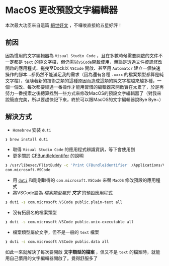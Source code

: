 # MacOS 更改預設文字編輯器

本次最大功臣來自這篇 [絕世好文](https://apple.stackexchange.com/questions/123833/replace-text-edit-as-the-default-text-editor) ，不囉唆直接給五星好評！

## 前因

因為慣用的文字編輯器為 `Visual Studio Code` ，且在多數時候需要開啟的文件不一定都是 `text` 的純文字檔，但仍需以`VSCode`開啟使用，無論是透過文件資訊修改開啟的應用程式、拖曳至Dock以 `VSCode` 開啟、甚至用 `Automator` 建立一個快速操作的腳本...都仍然不能滿足我的需求（因為還有各種 `.xxxx` 的檔案類型都算是純文字檔），但隨著新的技術之類的這種原因而造成這類的純文字檔越來越多種，一個一個改、每次都要經過一番操作才能用習慣的編輯器來開啟實在太累了，於是再努力一番搜索之後總算找到一些方式來修改MacOS的預設文字編輯器了（對我來說簡直完美，所以要趕快記下來，終於可以跟MacOS的文字編輯器說Bye Bye~）

## 解決方式

- `Homebrew` 安裝 `duti`

```bash
❯ brew install duti
```

- 取得 `Visual Studio Code` 的應用程式辨識資訊，等下會使用到
- 更多關於 [CFBundleIdentifer](https://developer.apple.com/documentation/bundleresources/information_property_list/cfbundleidentifier) 的說明

```bash
❯ /usr/libexec/PlistBuddy -c 'Print CFBundleIdentifier' /Applications/Visual\ Studio\ Code.app/Contents/Info.plist
com.microsoft.VSCode
```

- 用 [`duti`](https://github.com/moretension/duti/) 和剛剛取得的 `com.microsoft.VSCode` 來替 `MacOS` 修改預設的應用程式
- 將VSCode設為 _檔案類型屬於 **文字**_ 的預設應用程式

```bash
❯ duti -s com.microsoft.VSCode public.plain-text all
```

- 沒有拓展名的檔案類型

```bash
❯ duti -s com.microsoft.VSCode public.unix-executable all
```

- 檔案類型屬於文字，但不是一般的 `text` 檔案

```bash
❯ duti -s com.microsoft.VSCode public.data all
```

如此一來就解決了每次要開啟 **文字類型的檔案** ，但又不是 `text` 的檔案時，就能用自己慣用的文字編輯器開啟了。覺得舒服多了
